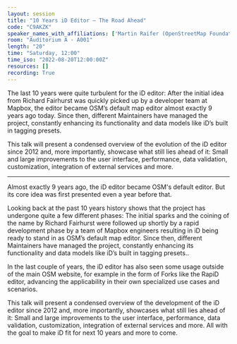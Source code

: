 ```yaml
---
layout: session
title: "10 Years iD Editor – The Road Ahead"
code: "C9AKZK"
speaker_names_with_affiliations: ['Martin Raifer (OpenStreetMap Foundation)']
room: "Auditorium A - A001"
length: "20"
time: "Saturday, 12:00"
time_iso: "2022-08-20T12:00:00Z"
resources: []
recording: True
---
```


The last 10 years were quite turbulent for the iD editor: After the initial idea from Richard Fairhurst was quickly picked up by a developer team at Mapbox, the editor became OSM’s default map editor almost exactly 9 years ago today. Since then, different Maintainers have managed the project, constantly enhancing its functionality and data models like iD’s built in tagging presets.

This talk will present a condensed overview of the evolution of the iD editor since 2012 and, more importantly, showcase what still lies ahead of it: Small and large improvements to the user interface, performance, data validation, customization, integration of external services and more.

<hr>

Almost exactly 9 years ago, the iD editor became OSM's default editor. But its core idea was first presented even a year before that.

Looking back at the past 10 years history shows that the project has undergone quite a few different phases: The initial sparks and the coining of the name by Richard Fairhurst were followed up shortly by a rapid development phase by a team of Mapbox engineers resulting in iD being ready to stand in as OSM’s default map editor. Since then, different Maintainers have managed the project, constantly enhancing its functionality and data models like iD’s built in tagging presets..

In the last couple of years, the iD editor has also seen some usage outside of the main OSM website, for example in the form of Forks like the RapiD editor, advancing the applicability in their own specialized use cases and scenarios.

This talk will present a condensed overview of the development of the iD editor since 2012 and, more importantly, showcases what still lies ahead of it: Small and large improvements to the user interface, performance, data validation, customization, integration of external services and more. All with the goal to make iD fit for next 10 years and more to come.

